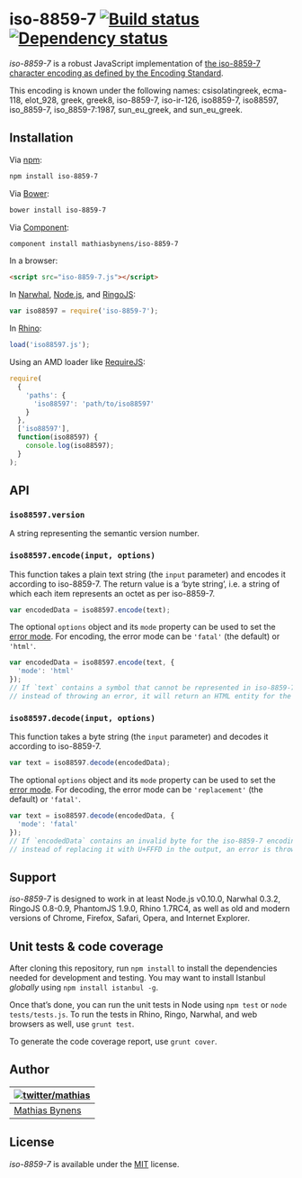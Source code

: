 # iso-8859-7 [![Build status](https://travis-ci.org/mathiasbynens/iso-8859-7.svg?branch=master)](https://travis-ci.org/mathiasbynens/iso-8859-7) [![Dependency status](https://gemnasium.com/mathiasbynens/iso-8859-7.svg)](https://gemnasium.com/mathiasbynens/iso-8859-7)

_iso-8859-7_ is a robust JavaScript implementation of [the iso-8859-7 character encoding as defined by the Encoding Standard](http://encoding.spec.whatwg.org/#iso-8859-7).

This encoding is known under the following names: csisolatingreek, ecma-118, elot_928, greek, greek8, iso-8859-7, iso-ir-126, iso8859-7, iso88597, iso_8859-7, iso_8859-7:1987, sun_eu_greek, and sun_eu_greek.

## Installation

Via [npm](http://npmjs.org/):

```bash
npm install iso-8859-7
```

Via [Bower](http://bower.io/):

```bash
bower install iso-8859-7
```

Via [Component](https://github.com/component/component):

```bash
component install mathiasbynens/iso-8859-7
```

In a browser:

```html
<script src="iso-8859-7.js"></script>
```

In [Narwhal](http://narwhaljs.org/), [Node.js](http://nodejs.org/), and [RingoJS](http://ringojs.org/):

```js
var iso88597 = require('iso-8859-7');
```

In [Rhino](http://www.mozilla.org/rhino/):

```js
load('iso88597.js');
```

Using an AMD loader like [RequireJS](http://requirejs.org/):

```js
require(
  {
    'paths': {
      'iso88597': 'path/to/iso88597'
    }
  },
  ['iso88597'],
  function(iso88597) {
    console.log(iso88597);
  }
);
```

## API

### `iso88597.version`

A string representing the semantic version number.

### `iso88597.encode(input, options)`

This function takes a plain text string (the `input` parameter) and encodes it according to iso-8859-7. The return value is a ‘byte string’, i.e. a string of which each item represents an octet as per iso-8859-7.

```js
var encodedData = iso88597.encode(text);
```

The optional `options` object and its `mode` property can be used to set the [error mode](http://encoding.spec.whatwg.org/#error-mode). For encoding, the error mode can be `'fatal'` (the default) or `'html'`.

```js
var encodedData = iso88597.encode(text, {
  'mode': 'html'
});
// If `text` contains a symbol that cannot be represented in iso-8859-7,
// instead of throwing an error, it will return an HTML entity for the symbol.
```

### `iso88597.decode(input, options)`

This function takes a byte string (the `input` parameter) and decodes it according to iso-8859-7.

```js
var text = iso88597.decode(encodedData);
```

The optional `options` object and its `mode` property can be used to set the [error mode](http://encoding.spec.whatwg.org/#error-mode). For decoding, the error mode can be `'replacement'` (the default) or `'fatal'`.

```js
var text = iso88597.decode(encodedData, {
  'mode': 'fatal'
});
// If `encodedData` contains an invalid byte for the iso-8859-7 encoding,
// instead of replacing it with U+FFFD in the output, an error is thrown.
```

## Support

_iso-8859-7_ is designed to work in at least Node.js v0.10.0, Narwhal 0.3.2, RingoJS 0.8-0.9, PhantomJS 1.9.0, Rhino 1.7RC4, as well as old and modern versions of Chrome, Firefox, Safari, Opera, and Internet Explorer.

## Unit tests & code coverage

After cloning this repository, run `npm install` to install the dependencies needed for development and testing. You may want to install Istanbul _globally_ using `npm install istanbul -g`.

Once that’s done, you can run the unit tests in Node using `npm test` or `node tests/tests.js`. To run the tests in Rhino, Ringo, Narwhal, and web browsers as well, use `grunt test`.

To generate the code coverage report, use `grunt cover`.

## Author

| [![twitter/mathias](https://gravatar.com/avatar/24e08a9ea84deb17ae121074d0f17125?s=70)](https://twitter.com/mathias "Follow @mathias on Twitter") |
|---|
| [Mathias Bynens](http://mathiasbynens.be/) |

## License

_iso-8859-7_ is available under the [MIT](http://mths.be/mit) license.
